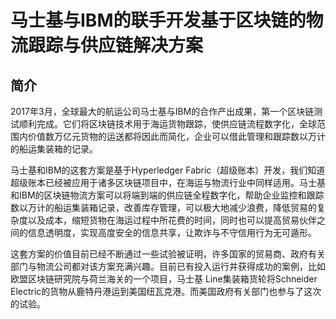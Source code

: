 # 马士基与IBM的联手开发基于区块链的物流跟踪与供应链解决方案
## 简介
2017年3月，全球最大的航运公司马士基与IBM的合作产出成果，第一个区块链测试顺利完成。它们将区块链技术用于海运货物跟踪，使供应链流程数字化，全球范围内价值数万亿元货物的运送都将因此而简化，企业可以借此管理和跟踪数以万计的船运集装箱的记录。

马士基和IBM的这套方案是基于Hyperledger Fabric（超级账本）开发，我们知道超级账本已经被应用于诸多区块链项目中，在海运与物流行业中同样适用。马士基和IBM的区块链物流方案可以将端到端的供应链全程数字化，帮助企业监控和跟踪数以万计的船运集装箱记录，改善库存管理，可以极大地减少浪费，降低贸易的复杂度以及成本，缩短货物在海运过程中所花费的时间，同时也可以提高贸易伙伴之间的信息透明度，实现高度安全的信息共享，让欺诈与不守信用行为无可遁形。

这套方案的价值目前已经不断通过一些试验被证明，许多国家的贸易商、政府有关部门与物流公司都对该方案充满兴趣。目前已有投入运行并获得成功的案例，比如欧盟区块链研究院与荷兰海关的一个项目，马士基 Line集装箱货轮将Schneider Electric的货物从鹿特丹港运到美国纽瓦克港。而美国政府有关部门也参与了这次的试验。


